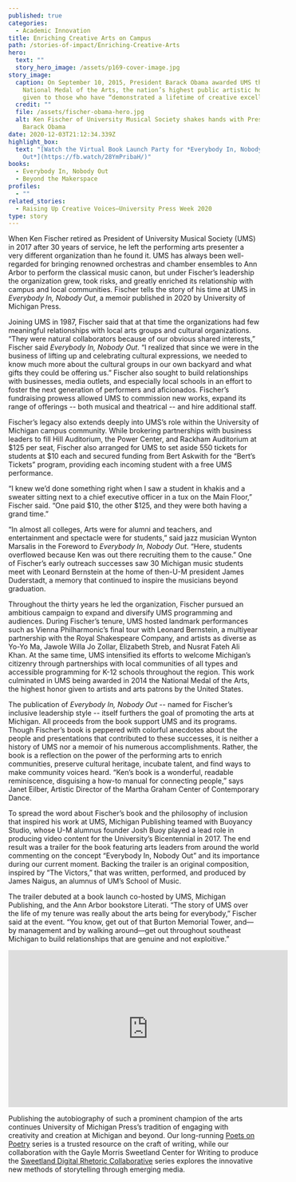 ```yaml
---
published: true
categories:
  - Academic Innovation
title: Enriching Creative Arts on Campus
path: /stories-of-impact/Enriching-Creative-Arts
hero:
  text: ""
  story_hero_image: /assets/p169-cover-image.jpg
story_image:
  caption: On September 10, 2015, President Barack Obama awarded UMS the 2014
    National Medal of the Arts, the nation’s highest public artistic honor,
    given to those who have “demonstrated a lifetime of creative excellence.”
  credit: ""
  file: /assets/fischer-obama-hero.jpg
  alt: Ken Fischer of University Musical Society shakes hands with President
    Barack Obama
date: 2020-12-03T21:12:34.339Z
highlight_box:
  text: "[Watch the Virtual Book Launch Party for *Everybody In, Nobody
    Out*](https://fb.watch/28YmPribaH/)"
books:
  - Everybody In, Nobody Out
  - Beyond the Makerspace
profiles:
  - ""
related_stories:
  - Raising Up Creative Voices—University Press Week 2020
type: story
---
```

When Ken Fischer retired as President of University Musical Society (UMS) in 2017 after 30 years of service, he left the performing arts presenter a very different organization than he found it. UMS has always been well-regarded for bringing renowned orchestras and chamber ensembles to Ann Arbor to perform the classical music canon, but under Fischer’s leadership the organization grew, took risks, and greatly enriched its relationship with campus and local communities. Fischer tells the story of his time at UMS in *Everybody In, Nobody Out*, a memoir published in 2020 by University of Michigan Press. 

Joining UMS in 1987, Fischer said that at that time the organizations had few meaningful relationships with local arts groups and cultural organizations. “They were natural collaborators because of our obvious shared interests,” Fischer said *Everybody In, Nobody Out*. “I realized that since we were in the business of lifting up and celebrating cultural expressions, we needed to know much more about the cultural groups in our own backyard and what gifts they could be offering us.” Fischer also sought to build relationships with businesses, media outlets, and especially local schools in an effort to foster the next generation of performers and aficionados. Fischer’s fundraising prowess allowed UMS to commission new works, expand its range of offerings -- both musical and theatrical -- and hire additional staff.

Fischer’s legacy also extends deeply into UMS’s role within the University of Michigan campus community. While brokering partnerships with business leaders to fill Hill Auditorium, the Power Center, and Rackham Auditorium at $125 per seat, Fischer also arranged for UMS to set aside 550 tickets for students at $10 each and secured funding from Bert Askwith for the “Bert’s Tickets” program, providing each incoming student with a free UMS performance.

“I knew we’d done something right when I saw a student in khakis and a sweater sitting next to a chief executive officer in a tux on the Main Floor,” Fischer said. “One paid $10, the other $125, and they were both having a grand time.”

“In almost all colleges, Arts were for alumni and teachers, and entertainment and spectacle were for students,” said jazz musician Wynton Marsalis in the Foreword to *Everybody In, Nobody Out*. “Here, students overflowed because Ken was out there recruiting them to the cause.” One of Fischer’s early outreach successes saw 30 Michigan music students meet with Leonard Bernstein at the home of then-U-M president James Duderstadt, a memory that continued to inspire the musicians beyond graduation.

Throughout the thirty years he led the organization, Fischer pursued an ambitious campaign to expand and diversify UMS programming and audiences. During Fischer’s tenure, UMS hosted landmark performances such as Vienna Philharmonic’s final tour with Leonard Bernstein, a multiyear partnership with the Royal Shakespeare Company, and artists as diverse as Yo-Yo Ma, Jawole Willa Jo Zollar, Elizabeth Streb, and Nusrat Fateh Ali Khan. At the same time, UMS intensified its efforts to welcome Michigan’s citizenry through partnerships with local communities of all types and accessible programming for K-12 schools throughout the region. This work culminated in UMS being awarded in 2014 the National Medal of the Arts, the highest honor given to artists and arts patrons by the United States.

The publication of *Everybody In, Nobody Out* -- named for Fischer’s inclusive leadership style -- itself furthers the goal of promoting the arts at Michigan. All proceeds from the book support UMS and its programs. Though Fischer’s book is peppered with colorful anecdotes about the people and presentations that contributed to these successes, it is neither a history of UMS nor a memoir of his numerous accomplishments. Rather, the book is a reflection on the power of the performing arts to enrich communities, preserve cultural heritage, incubate talent, and find ways to make community voices heard. “Ken’s book is a wonderful, readable reminiscence, disguising a how-to manual for connecting people,” says Janet Eilber, Artistic Director of the Martha Graham Center of Contemporary Dance.

To spread the word about Fischer’s book and the philosophy of inclusion that inspired his work at UMS, Michigan Publishing teamed with Buoyancy Studio, whose U-M alumnus founder Josh Buoy played a lead role in producing video content for the University’s Bicentennial in 2017. The end result was a trailer for the book featuring arts leaders from around the world commenting on the concept “Everybody In, Nobody Out” and its importance during our current moment. Backing the trailer is an original composition, inspired by “The Victors,” that was written, performed, and produced by James Naigus, an alumnus of UM’s School of Music.

The trailer debuted at a book launch co-hosted by UMS, Michigan Publishing, and the Ann Arbor bookstore Literati. “The story of UMS over the life of my tenure was really about the arts being for everybody,” Fischer said at the event. “You know, get out of that Burton Memorial Tower, and—by management and by walking around—get out throughout southeast Michigan to build relationships that are genuine and not exploitive.”

<iframe width="560" height="315" src="https://www.youtube.com/embed/m3yyrGfpC3g" frameborder="0" allow="accelerometer; autoplay; clipboard-write; encrypted-media; gyroscope; picture-in-picture" allowfullscreen></iframe>
<p>

Publishing the autobiography of such a prominent champion of the arts continues University of Michigan Press’s tradition of engaging with creativity and creation at Michigan and beyond. Our long-running [Poets on Poetry](https://www.press.umich.edu/browse/series/UM31) series is a trusted resource on the craft of writing, while our collaboration with the Gayle Morris Sweetland Center for Writing to produce the [Sweetland Digital Rhetoric Collaborative](https://www.press.umich.edu/browse/series/UM175) series explores the innovative new methods of storytelling through emerging media.
